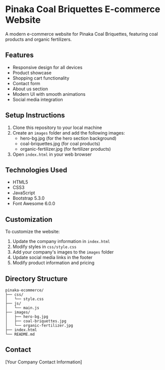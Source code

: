 # Pinaka Coal Briquettes E-commerce Website

A modern e-commerce website for Pinaka Coal Briquettes, featuring coal products and organic fertilizers.

## Features

- Responsive design for all devices
- Product showcase
- Shopping cart functionality
- Contact form
- About us section
- Modern UI with smooth animations
- Social media integration

## Setup Instructions

1. Clone this repository to your local machine
2. Create an `images` folder and add the following images:
   - hero-bg.jpg (for the hero section background)
   - coal-briquettes.jpg (for coal products)
   - organic-fertilizer.jpg (for fertilizer products)
3. Open `index.html` in your web browser

## Technologies Used

- HTML5
- CSS3
- JavaScript
- Bootstrap 5.3.0
- Font Awesome 6.0.0

## Customization

To customize the website:

1. Update the company information in `index.html`
2. Modify styles in `css/style.css`
3. Add your company's images to the `images` folder
4. Update social media links in the footer
5. Modify product information and pricing

## Directory Structure

```
pinaka-ecommerce/
├── css/
│   └── style.css
├── js/
│   └── main.js
├── images/
│   ├── hero-bg.jpg
│   ├── coal-briquettes.jpg
│   └── organic-fertilizer.jpg
├── index.html
└── README.md
```

## Contact

[Your Company Contact Information]
